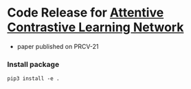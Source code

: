 # Code Release for [Attentive Contrastive Learning Network](https://link.springer.com/chapter/10.1007/978-3-030-88004-0_8)
- paper published on PRCV-21

### Install package
    pip3 install -e .


 
    
